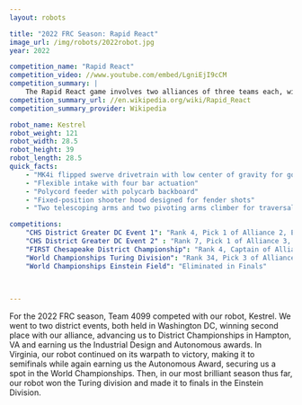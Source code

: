 ```yaml
---
layout: robots

title: "2022 FRC Season: Rapid React"
image_url: /img/robots/2022robot.jpg
year: 2022

competition_name: "Rapid React"
competition_video: //www.youtube.com/embed/LgniEjI9cCM
competition_summary: |
    The Rapid React game involves two alliances of three teams each, with each team controlling a robot and completing specific actions in order to score points. The game revolves around both alliances shooting inflatable balls known as Cargo into a central Hub and climbing within their Hangars at the end of the match.
competition_summary_url: //en.wikipedia.org/wiki/Rapid_React
competition_summary_provider: Wikipedia

robot_name: Kestrel 
robot_weight: 121
robot_width: 28.5
robot_height: 39
robot_length: 28.5
quick_facts:
    - "MK4i flipped swerve drivetrain with low center of gravity for good defense and a L2 gear ratio"
    - "Flexible intake with four bar actuation"
    - "Polycord feeder with polycarb backboard"
    - "Fixed-position shooter hood designed for fender shots"
    - "Two telescoping arms and two pivoting arms climber for traversal rung"

competitions:
    "CHS District Greater DC Event 1": "Rank 4, Pick 1 of Alliance 2, Eliminated in Finals"
    "CHS District Greater DC Event 2" : "Rank 7, Pick 1 of Alliance 3, Eliminated in Semifinals"
    "FIRST Chesapeake District Championship": "Rank 4, Captain of Alliance 3, Eliminated in Semifinals"
    "World Championships Turing Division": "Rank 34, Pick 3 of Alliance 1, Won Finals"
    "World Championships Einstein Field": "Eliminated in Finals"
    
    

---
```


For the 2022 FRC season, Team 4099 competed with our robot, Kestrel. We went to two district events, both held in Washington DC, winning second place with our alliance, advancing us to District Championships in Hampton, VA and earning us the Industrial Design and Autonomous awards. In Virginia, our robot continued on its warpath to victory, making it to semifinals while again earning us the Autonomous Award, securing us a spot in the World Championships. Then, in our most brilliant season thus far, our robot won the Turing division and made it to finals in the Einstein Division. 

    
